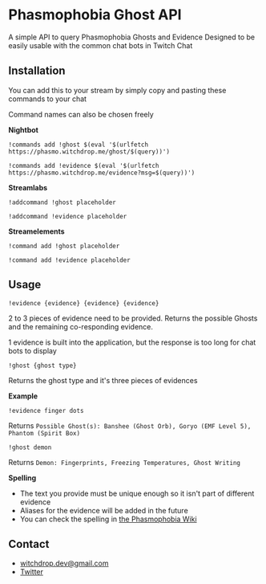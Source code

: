 # Phasmophobia Ghost API

A simple API to query Phasmophobia Ghosts and Evidence
Designed to be easily usable with the common chat bots in Twitch Chat

## Installation
You can add this to your stream by simply copy and pasting these commands to your chat

Command names can also be chosen freely

**Nightbot**
```
!commands add !ghost $(eval '$(urlfetch https://phasmo.witchdrop.me/ghost/$(query))')
```
```
!commands add !evidence $(eval '$(urlfetch https://phasmo.witchdrop.me/evidence?msg=$(query))')
```
**Streamlabs**
```
!addcommand !ghost placeholder
```
```
!addcommand !evidence placeholder
```
**Streamelements**
```
!command add !ghost placeholder
```
```
!command add !evidence placeholder
```
## Usage
```
!evidence {evidence} {evidence} {evidence}
```
2 to 3 pieces of evidence need to be provided. Returns the possible Ghosts and the remaining co-responding evidence. 

1 evidence is built into the application, but the response is too long for chat bots to display
```
!ghost {ghost type}
```
Returns the ghost type and it's three pieces of evidences

**Example**
```
!evidence finger dots
```
Returns `Possible Ghost(s): Banshee (Ghost Orb), Goryo (EMF Level 5), Phantom (Spirit Box)`
```
!ghost demon
```
Returns `Demon: Fingerprints, Freezing Temperatures, Ghost Writing`

**Spelling**

* The text you provide must be unique enough so it isn't part of different evidence 
* Aliases for the evidence will be added in the future 
* You can check the spelling in [the Phasmophobia Wiki](https://phasmophobia.fandom.com/wiki/Evidence#Ghost_Evidence)
## Contact
* [witchdrop.dev@gmail.com](mailto:witchdrop.dev@gmail.com)
* [Twitter](https://twitter.com/witch_drop)
